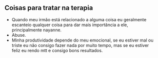 ## Coisas para tratar na terapia
- Quando meu irmão está relacionado a alguma coisa eu geralmente escanteio qualquer coisa para dar mais importãncia a ele, principalmente nayanne.
- Abuse.
- Minha produtividade depende do meu emocional, se eu estiver mal ou triste eu não consigo fazer nada por muito tempo, mas se eu estiver feliz eu rendo mtt e consigo bons resultados.